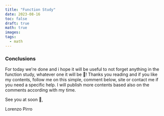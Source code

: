 ```yaml
---
title: "Function Study"
date: 2023-08-16
toc: false
draft: true
math: true
images:
tags:
  - math
---
```



### Conclusions
For today we're done and i hope it will be useful to not forget anything in the function study, whatever one it will be 🙂!
Thanks you reading and if you like my contents, follow me on this simple, comment below, site or contact me if you need a specific help. I will publish more contents based also on the comments according with my time.

See you at soon 👋,

Lorenzo Pirro